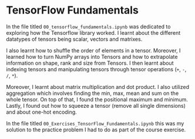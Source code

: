# TensorFlow Fundamentals

In the file titled `00_tensorflow_fundamentals.ipynb` was dedicated to exploring how the Tensorflow library worked. I learnt about the different datatypes of tensors being scalar, vectors and matrixes.

I also learnt how to shuffle the order of elements in a tensor. Moreover, I learned how to turn NumPy arrays into Tensors and how to extrapolate information on shape, rank and size from Tensors. I then learnt about indexing tensors and manipulating tensors through tensor operations (`+`, `-`, `/`, `*`).

Moreover, I learnt about matrix multiplication and dot product. I also utilized aggregation which involves finding the min, max, mean and sum on the whole tensor. On top of that, I found the positional maximum and minimum. Lastly, I found out how to squeeze a tensor (remove all single dimensions) and about one-hot encoding.

In the file titled ` 00_Exercises_TensorFlow_Fundamentals.ipynb ` this was my solution to the practice problem I had to do as part of the course exercise. 
